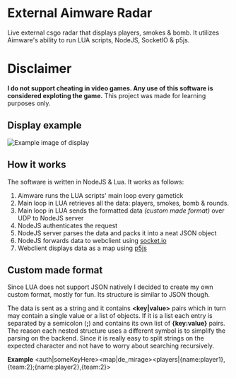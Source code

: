 # External Aimware Radar
Live external csgo radar that displays players, smokes & bomb. It utilizes Aimware's ability to run LUA scripts, NodeJS, SocketIO & p5js.

# Disclaimer
**I do not support cheating in video games. Any use of this software is considered exploting the game.**
This project was made for learning purposes only.

## Display example

![Example image of display](https://i.imgur.com/TUA7UYB.gif)

## How it works
The software is written in NodeJS & Lua. It works as follows:
1. Aimware runs the LUA scripts' main loop every gametick
2. Main loop in LUA retrieves all the data: players, smokes, bomb & rounds.
3. Main loop in LUA sends the formatted data *(custom made format)* over UDP to NodeJS server
4. NodeJS authenticates the request
4. NodeJS server parses the data and packs it into a neat JSON object
5. NodeJS forwards data to webclient using [socket.io](https://www.npmjs.com/package/socket.io)
6. Webclient displays data as a map using [p5js](https://p5js.org/)

## Custom made format
Since LUA does not support JSON natively I decided to create my own custom format, mostly for fun. Its structure is similar to JSON though.

The data is sent as a string and it contains **<key|value>** pairs which in turn may contain a single value or a list of objects. If it is a list each entry is separated by a semicolon (**;**) and contains its own list of **{key:value}** pairs. The reason each nested structure uses a different symbol is to simplify the parsing on the backend. Since it is really easy to split strings on the expected character and not have to worry about searching recursively.

**Example**
<auth|someKeyHere><map|de_mirage><players|{name:player1},{team:2};{name:player2},{team:2}>
